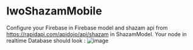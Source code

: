 # IwoShazamMobile
Configure your Firebase in Firebase model and shazam api from https://rapidapi.com/apidojo/api/shazam in ShazamModel. 
Your node in realtime Database should look : ![image](https://github.com/TheFoxSenpai/IwoShazamMobile/assets/71637243/dc0e81e9-4b6a-4395-a238-5fd331176ddc)
